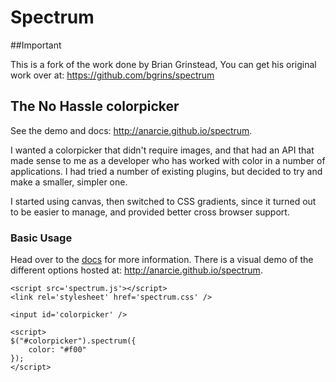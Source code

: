 # Spectrum

##Important

This is a fork of the work done by Brian Grinstead, You can get his original work over at: https://github.com/bgrins/spectrum

## The No Hassle colorpicker

See the demo and docs: http://anarcie.github.io/spectrum.

I wanted a colorpicker that didn't require images, and that had an API that made sense to me as a developer who has worked with color in a number of applications.  I had tried a number of existing plugins, but decided to try and make a smaller, simpler one.

I started using canvas, then switched to CSS gradients, since it turned out to be easier to manage, and provided better cross browser support.

### Basic Usage

Head over to the [docs](http://anarcie.github.io/spectrum) for more information.  There is a visual demo of the different options hosted at: http://anarcie.github.io/spectrum.

    <script src='spectrum.js'></script>
    <link rel='stylesheet' href='spectrum.css' />

    <input id='colorpicker' />

    <script>
    $("#colorpicker").spectrum({
        color: "#f00"
    });
    </script>
